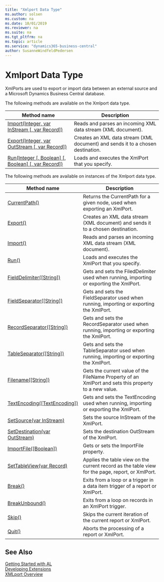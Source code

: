 ```yaml
---
title: "Xmlport Data Type"
ms.author: solsen
ms.custom: na
ms.date: 10/01/2019
ms.reviewer: na
ms.suite: na
ms.tgt_pltfrm: na
ms.topic: article
ms.service: "dynamics365-business-central"
author: SusanneWindfeldPedersen
---
```

[//]: # (START>DO_NOT_EDIT)
[//]: # (IMPORTANT:Do not edit any of the content between here and the END>DO_NOT_EDIT.)
[//]: # (Any modifications should be made in the .xml files in the ModernDev repo.)
# Xmlport Data Type
XmlPorts are used to export or import data between an external source and a Microsoft Dynamics Business Central database.


The following methods are available on the Xmlport data type.


|Method name|Description|
|-----------|-----------|
|[Import(Integer, var InStream [, var Record])](xmlport-import-method.md)|Reads and parses an incoming XML data stream (XML document).|
|[Export(Integer, var OutStream [, var Record])](xmlport-export-method.md)|Creates an XML data stream (XML document) and sends it to a chosen destination.|
|[Run(Integer [, Boolean] [, Boolean] [, var Record])](xmlport-run-method.md)|Loads and executes the XmlPort that you specify.|

The following methods are available on instances of the Xmlport data type.

|Method name|Description|
|-----------|-----------|
|[CurrentPath()](xmlportinstance-currentpath-method.md)|Returns the CurrentPath for a given node, used when exporting an XmlPort.|
|[Export()](xmlportinstance-export-method.md)|Creates an XML data stream (XML document) and sends it to a chosen destination.|
|[Import()](xmlportinstance-import-method.md)|Reads and parses an incoming XML data stream (XML document).|
|[Run()](xmlportinstance-run-method.md)|Loads and executes the XmlPort that you specify.|
|[FieldDelimiter([String])](xmlportinstance-fielddelimiter-method.md)|Gets and sets the FiledDelimiter used when running, importing or exporting the XmlPort.|
|[FieldSeparator([String])](xmlportinstance-fieldseparator-method.md)|Gets and sets the FieldSeparator used when running, importing or exporting the XmlPort.|
|[RecordSeparator([String])](xmlportinstance-recordseparator-method.md)|Gets and sets the RecordSeparator used when running, importing or exporting the XmlPort.|
|[TableSeparator([String])](xmlportinstance-tableseparator-method.md)|Gets and sets the TableSeparator used when running, importing or exporting the XmlPort.|
|[Filename([String])](xmlportinstance-filename-method.md)|Gets the current value of the FileName Property of an XmlPort and sets this property to a new value.|
|[TextEncoding([TextEncoding])](xmlportinstance-textencoding-method.md)|Gets and sets the TextEncoding used when running, importing or exporting the XmlPort.|
|[SetSource(var InStream)](xmlportinstance-setsource-method.md)|Sets the source InStream of the XmlPort.|
|[SetDestination(var OutStream)](xmlportinstance-setdestination-method.md)|Sets the destination OutStream of the XmlPort.|
|[ImportFile([Boolean])](xmlportinstance-importfile-method.md)|Gets or sets the ImportFile property.|
|[SetTableView(var Record)](xmlportinstance-settableview-method.md)|Applies the table view on the current record as the table view for the page, report, or XmlPort.|
|[Break()](xmlportinstance-break-method.md)|Exits from a loop or a trigger in a data item trigger of a report or XmlPort.|
|[BreakUnbound()](xmlportinstance-breakunbound-method.md)|Exits from a loop on records in an XmlPort trigger.|
|[Skip()](xmlportinstance-skip-method.md)|Skips the current iteration of the current report or XmlPort.|
|[Quit()](xmlportinstance-quit-method.md)|Aborts the processing of a report or XmlPort.|

[//]: # (IMPORTANT: END>DO_NOT_EDIT)
## See Also  
[Getting Started with AL](../../devenv-get-started.md)  
[Developing Extensions](../../devenv-dev-overview.md)  
[XMLport Overview](../../devenv-xmlport-overview.md)
